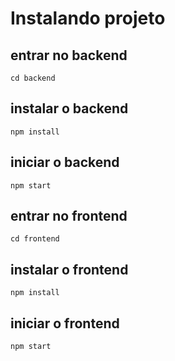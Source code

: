 # Instalando projeto

## entrar no backend

```cd backend```

## instalar o backend

```npm install```

## iniciar o backend

```npm start```

## entrar no frontend

```cd frontend```

## instalar o frontend

```npm install```

## iniciar o frontend

```npm start```
